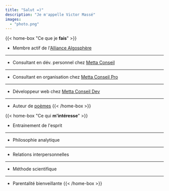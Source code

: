 ```yaml
---
title: "Salut =)"
description: "Je m'appelle Victor Massé"
images:
  - "photo.png"
---
```


{{< home-box "Ce que je **fais**" >}}
- Membre actif de l'[Alliance Algosphère](https://algosphere.org/fr)

---

- Consultant en dév. personnel chez [Metta Conseil](https://mettaconseil.fr)

---

- Consultant en organisation chez [Metta Conseil Pro](https://pro.mettaconseil.fr)

---

- Développeur web chez [Metta Conseil Dev](https://dev.mettaconseil.fr)

---

- Auteur de [poèmes](poemes)
{{< /home-box >}}

{{< home-box "Ce qui **m'intéresse**" >}}
- Entrainement de l'esprit

---

- Philosophie analytique

---

- Relations interpersonnelles

---

- Méthode scientifique

---

- Parentalité bienveillante
{{< /home-box >}}
